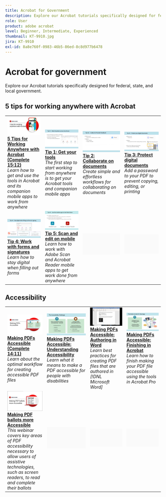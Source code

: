 ```yaml
---
title: Acrobat for Government
description: Explore our Acrobat tutorials specifically designed for federal, state, and local government
role: User
product: adobe acrobat
level: Beginner, Intermediate, Experienced
thumbnail: KT-9910.jpg
jira: KT-9910
exl-id: 8a8e760f-0983-46b5-86ed-8c8d977b6478
---
```

# Acrobat for government

Explore our Acrobat tutorials specifically designed for federal, state, and local government.

## 5 tips for working anywhere with Acrobat

<table style="table-layout:fixed">
<tr>
  <td>
    <a href="5-tips-for-working-anywhere-with-acrobat-dc-for-government.md">
      <img alt="5 Tips for Working Anywhere with Acrobat (Complete 15:12)" src="../../assets/5tipscomplete.png" />
    </a>
    <div>
    <a href="5-tips-for-working-anywhere-with-acrobat-dc-for-government.md"><strong>5 Tips for Working Anywhere with Acrobat (Complete 15:12)</strong></a>
    </div>
    <em>Learn how to get and use the tools in Acrobat and its companion mobile apps to work from anywhere</em>
    <br>
  </td>
  <td>
    <a href="get-your-tools.md">
      <img alt="Tip 1: Get your tools" src="../../assets/Tip1.png" />
    </a>
    <div>
    <a href="get-your-tools.md"><strong>Tip 1: Get your tools</strong></a>
    </div>
    <em>The first step to start working from anywhere is to get your Acrobat tools and companion mobile apps</em>
    <br>
  </td>  
  <td>
    <a href="collaborate-on-documents.md">
      <img alt="Tip 2: Collaborate on documents" src="../../assets/Tip2.png" />
    </a>
    <div>
    <a href="collaborate-on-documents.md"><strong>Tip 2: Collaborate on documents</strong></a>
    </div>
    <em>Create simple and effortless workflows for collaborating on documents</em>
    <br>
  </td>
  <td>
    <a href="protect-digital-documents.md">
      <img alt="Tip: 3Protect digital documents" src="../../assets/Tip3.png" />
    </a>
    <div>
    <a href="protect-digital-documents.md"><strong>Tip 3: Protect digital documents</strong></a>
    </div>
    <em>Add a password to your PDF to prevent copying, editing, or printing</em>
    <br>
  </td>
</tr>
  <td>
    <a href="work-with-forms-and-signatures.md">
      <img alt="Tip 4: Work with forms and signatures" src="../../assets/Tip4.png" />
    </a>
    <div>
    <a href="work-with-forms-and-signatures.md"><strong>Tip 4: Work with forms and signatures</strong></a>
    </div>
    <em>Learn how to stay digital when filling out forms</em>
    <br>
  </td>
  <td>
    <a href="scan-and-edit-on-mobile.md">
      <img alt="Tip 5: Scan and edit on mobile" src="../../assets/Tip5.png" />
    </a>
    <div>
    <a href="scan-and-edit-on-mobile.md"><strong>Tip 5: Scan and edit on mobile</strong></a>
    </div>
    <em>Learn how to work with Adobe Scan and Acrobat Reader mobile apps to get work done from anywhere</em>
    <br>
  </td>
  <td>
   <img alt="Spacer" src="../../assets/Grayspacer.png" />
    <div>
    <br>
  </td>
  <td>
   <img alt="Spacer" src="../../assets/Grayspacer.png" />
    <div>
    <br>
  </td>
</tr>
</table>

## Accessibility

<table>
<tr>
  <td>
    <a href="making-pdfs-accessible.md">
      <img alt="Making PDFs Accessible (Complete 14:11)" src="../../assets/Accessiblecomplete.png" />
    </a>
    <div>
    <a href="making-pdfs-accessible.md"><strong>Making PDFs Accessible (Complete 14:11)</strong></a>
    </div>
    <em>Learn about the optimal workflow for creating accessible PDF files</em>
    <br>
  </td>
  <td>
    <a href="understanding-accessibility.md">
      <img alt="Making PDFs Accessible: Understanding Accessibility" src="../../assets/Accessibiityunderstanding.png" />
    </a>
    <div>
    <a href="understanding-accessibility.md"><strong>Making PDFs Accessible: Understanding Accessibility</strong></a>
    </div>
    <em>Learn what it means to make a PDF accessible for people with disabilities</em>
    <br>
  </td>  
  <td>
    <a href="collaborate-on-documents.md">
      <img alt="Making PDFs Accessible: Authoring in Word" src="../../assets/Accessibilityword.png" />
    </a>
    <div>
    <a href="collaborate-on-documents.md"><strong>Making PDFs Accessible: Authoring in Word</strong></a>
    </div>
    <em>Learn best practices for creating PDF files that are authored in [!DNL Microsoft Word]</em>
    <br>
  </td>
   <td>
    <a href="finishing-in-acrobat.md">
      <img alt="Making PDFs Accessible: Finishing in Acrobat" src="../../assets/Accessibilityacrobat.png" />
    </a>
    <div>
    <a href="finishing-in-acrobat.md"><strong>Making PDFs Accessible: Finishing in Acrobat</strong></a>
    </div>
    <em>Learn how to finish making your PDF file accessible using the tools in Acrobat Pro</em>
    <br>
  </td>
</tr>
<tr>
  <td>
    <a href="making-pdf-ballots-accessible.md">
      <img alt="Making PDF ballots more Accessible" src="../../assets/Accessibleballots.png" />
    </a>
    <div>
    <a href="making-pdf-ballots-accessible.md"><strong>Making PDF ballots more Accessible</strong></a>
    </div>
    <em>This webinar covers key areas of PDF accessibility necessary to allow users of assistive technologies, such as screen readers, to read and complete their ballots</em>
    <br>
  </td>  
  <td>
   <img alt="Spacer" src="../../assets/Grayspacer.png" />
    <div>
    <br>
  </td>
  <td>
   <img alt="Spacer" src="../../assets/Grayspacer.png" />
    <div>
    <br>
  </td>
  <td>
   <img alt="Spacer" src="../../assets/Grayspacer.png" />
    <div>
    <br>
  </td>
</tr>
</table>
